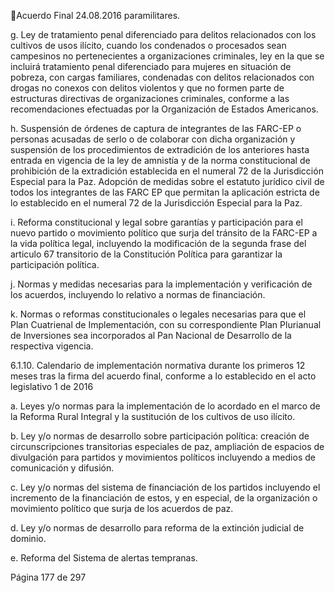 Acuerdo Final 
24.08.2016 
paramilitares. 
 
g.    Ley de tratamiento penal diferenciado para delitos relacionados con los cultivos de usos ilícito, 
cuando  los  condenados  o  procesados  sean  campesinos  no  pertenecientes  a  organizaciones 
criminales, ley en la que se incluirá tratamiento penal diferenciado para mujeres en situación de 
pobreza, con cargas familiares, condenadas con delitos relacionados con drogas no conexos con 
delitos violentos y que no formen parte de estructuras directivas de organizaciones criminales, 
conforme a las recomendaciones efectuadas por la Organización de Estados Americanos. 
 
h.   Suspensión de órdenes de captura de integrantes de las FARC-EP o personas acusadas de serlo o 
de  colaborar  con  dicha  organización  y  suspensión  de  los  procedimientos  de  extradición  de  los 
anteriores  hasta  entrada  en  vigencia  de  la  ley  de  amnistía  y  de  la  norma  constitucional  de 
prohibición de la extradición establecida en el numeral 72 de la Jurisdicción Especial para la Paz. 
Adopción de medidas sobre el estatuto jurídico civil de todos los integrantes de las FARC EP que 
permitan la aplicación estricta de lo establecido en el numeral 72 de la Jurisdicción Especial para 
la Paz. 
 
i.    Reforma constitucional y legal sobre garantías y participación para el nuevo partido o movimiento 
político que surja del tránsito de la FARC-EP a la vida política legal, incluyendo la modificación de 
la  segunda  frase  del  articulo  67  transitorio  de  la  Constitución  Política  para  garantizar  la 
participación política. 
 
j.    Normas y medidas necesarias para la implementación y verificación de los acuerdos, incluyendo 
lo relativo a normas de  financiación. 
 
k.    Normas  o  reformas  constitucionales  o  legales  necesarias  para  que  el  Plan  Cuatrienal  de 
Implementación, con su correspondiente Plan Plurianual de Inversiones sea incorporados al Pan 
Nacional de Desarrollo de la respectiva vigencia. 
 
6.1.10.  Calendario  de  implementación  normativa  durante  los  primeros  12  meses  tras  la  firma  del 
acuerdo final, conforme a lo establecido en el acto legislativo 1 de 2016 
 
a.   Leyes y/o normas para la implementación de lo acordado en el marco de la Reforma Rural Integral 
y la sustitución de los cultivos de uso  ilícito. 
 
b.   Ley  y/o  normas  de  desarrollo  sobre  participación  política:  creación  de  circunscripciones 
transitorias especiales de paz, ampliación de espacios de divulgación para partidos y movimientos 
políticos incluyendo a medios de comunicación y difusión. 
 
c.    Ley  y/o  normas  del  sistema  de  financiación  de  los  partidos  incluyendo    el  incremento  de  la 
financiación  de  estos,  y  en  especial,  de  la  organización  o  movimiento  político  que  surja  de  los 
acuerdos de paz. 
 
d.   Ley y/o normas de desarrollo para reforma de la extinción judicial de dominio.  
 
e.   Reforma del Sistema de alertas tempranas. 
 
Página 177 de 297 
 

